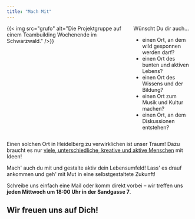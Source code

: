 ```yaml
---
title: "Mach Mit"
---
```



<div class="columns">
    <div class="column">
        {{< img src="grufo" alt="Die Projektgruppe auf einem Teambuilding Wochenende im Schwarzwald." />}}
    </div>
    <div class="column">
        Wünscht Du dir auch…
        <ul>
        <li>einen Ort, an dem wild gesponnen werden darf?</li>
        <li>einen Ort des bunten und aktiven Lebens?</li>
        <li>einen Ort des Wissens und der Bildung?</li>
        <li>einen Ort zum Musik und Kultur machen?</li>
        <li>einen Ort, an dem Diskussionen entstehen?</li>
        </ul>
    </div>
</div>

Einen solchen Ort in Heidelberg zu verwirklichen ist unser Traum! Dazu braucht es nur [viele, unterschiedliche, kreative und aktive Menschen](/ueber-uns) mit Ideen!

Mach' auch du mit und gestalte aktiv dein Lebensumfeld!
Lass' es drauf ankommen und geh' mit Mut in eine selbstgestaltete Zukunft!

Schreibe uns einfach eine Mail oder komm direkt vorbei – wir treffen uns **jeden Mittwoch um 18:00 Uhr in der Sandgasse 7**.

## Wir freuen uns auf Dich!
